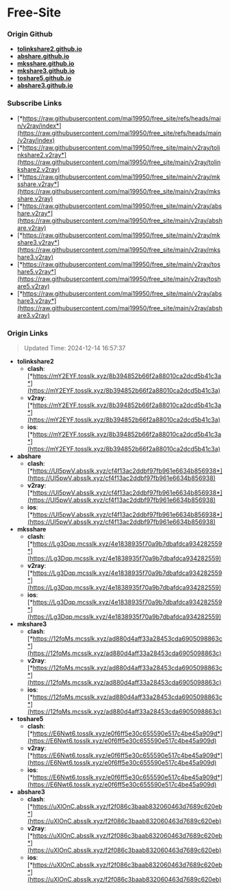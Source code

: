 # Free-Site

### Origin Github

- [**tolinkshare2.github.io**](https://github.com/tolinkshare2/tolinkshare2.github.io)
- [**abshare.github.io**](https://github.com/abshare/abshare.github.io)
- [**mksshare.github.io**](https://github.com/mksshare/mksshare.github.io)
- [**mkshare3.github.io**](https://github.com/mkshare3/mkshare3.github.io)
- [**toshare5.github.io**](https://github.com/toshare5/toshare5.github.io)
- [**abshare3.github.io**](https://github.com/abshare3/abshare3.github.io)

### Subscribe Links

- [*https://raw.githubusercontent.com/mai19950/free_site/refs/heads/main/v2ray/index*](https://raw.githubusercontent.com/mai19950/free_site/refs/heads/main/v2ray/index)
- [*https://raw.githubusercontent.com/mai19950/free_site/main/v2ray/tolinkshare2.v2ray*](https://raw.githubusercontent.com/mai19950/free_site/main/v2ray/tolinkshare2.v2ray)
- [*https://raw.githubusercontent.com/mai19950/free_site/main/v2ray/mksshare.v2ray*](https://raw.githubusercontent.com/mai19950/free_site/main/v2ray/mksshare.v2ray)
- [*https://raw.githubusercontent.com/mai19950/free_site/main/v2ray/abshare.v2ray*](https://raw.githubusercontent.com/mai19950/free_site/main/v2ray/abshare.v2ray)
- [*https://raw.githubusercontent.com/mai19950/free_site/main/v2ray/mkshare3.v2ray*](https://raw.githubusercontent.com/mai19950/free_site/main/v2ray/mkshare3.v2ray)
- [*https://raw.githubusercontent.com/mai19950/free_site/main/v2ray/toshare5.v2ray*](https://raw.githubusercontent.com/mai19950/free_site/main/v2ray/toshare5.v2ray)
- [*https://raw.githubusercontent.com/mai19950/free_site/main/v2ray/abshare3.v2ray*](https://raw.githubusercontent.com/mai19950/free_site/main/v2ray/abshare3.v2ray)

### Origin Links

> Updated Time: 2024-12-14 16:57:37

- **tolinkshare2**
  - **clash**: [*https://mY2EYF.tosslk.xyz/8b394852b66f2a88010ca2dcd5b41c3a*](https://mY2EYF.tosslk.xyz/8b394852b66f2a88010ca2dcd5b41c3a)
  - **v2ray**: [*https://mY2EYF.tosslk.xyz/8b394852b66f2a88010ca2dcd5b41c3a*](https://mY2EYF.tosslk.xyz/8b394852b66f2a88010ca2dcd5b41c3a)
  - **ios**: [*https://mY2EYF.tosslk.xyz/8b394852b66f2a88010ca2dcd5b41c3a*](https://mY2EYF.tosslk.xyz/8b394852b66f2a88010ca2dcd5b41c3a)
- **abshare**
  - **clash**: [*https://Ul5pwV.absslk.xyz/cf4f13ac2ddbf97fb961e6634b856938*](https://Ul5pwV.absslk.xyz/cf4f13ac2ddbf97fb961e6634b856938)
  - **v2ray**: [*https://Ul5pwV.absslk.xyz/cf4f13ac2ddbf97fb961e6634b856938*](https://Ul5pwV.absslk.xyz/cf4f13ac2ddbf97fb961e6634b856938)
  - **ios**: [*https://Ul5pwV.absslk.xyz/cf4f13ac2ddbf97fb961e6634b856938*](https://Ul5pwV.absslk.xyz/cf4f13ac2ddbf97fb961e6634b856938)
- **mksshare**
  - **clash**: [*https://Lg3Dqp.mcsslk.xyz/4e1838935f70a9b7dbafdca934282559*](https://Lg3Dqp.mcsslk.xyz/4e1838935f70a9b7dbafdca934282559)
  - **v2ray**: [*https://Lg3Dqp.mcsslk.xyz/4e1838935f70a9b7dbafdca934282559*](https://Lg3Dqp.mcsslk.xyz/4e1838935f70a9b7dbafdca934282559)
  - **ios**: [*https://Lg3Dqp.mcsslk.xyz/4e1838935f70a9b7dbafdca934282559*](https://Lg3Dqp.mcsslk.xyz/4e1838935f70a9b7dbafdca934282559)
- **mkshare3**
  - **clash**: [*https://12fqMs.mcsslk.xyz/ad880d4aff33a28453cda6905098863c*](https://12fqMs.mcsslk.xyz/ad880d4aff33a28453cda6905098863c)
  - **v2ray**: [*https://12fqMs.mcsslk.xyz/ad880d4aff33a28453cda6905098863c*](https://12fqMs.mcsslk.xyz/ad880d4aff33a28453cda6905098863c)
  - **ios**: [*https://12fqMs.mcsslk.xyz/ad880d4aff33a28453cda6905098863c*](https://12fqMs.mcsslk.xyz/ad880d4aff33a28453cda6905098863c)
- **toshare5**
  - **clash**: [*https://E6Nwt6.tosslk.xyz/e0f6ff5e30c655590e517c4be45a909d*](https://E6Nwt6.tosslk.xyz/e0f6ff5e30c655590e517c4be45a909d)
  - **v2ray**: [*https://E6Nwt6.tosslk.xyz/e0f6ff5e30c655590e517c4be45a909d*](https://E6Nwt6.tosslk.xyz/e0f6ff5e30c655590e517c4be45a909d)
  - **ios**: [*https://E6Nwt6.tosslk.xyz/e0f6ff5e30c655590e517c4be45a909d*](https://E6Nwt6.tosslk.xyz/e0f6ff5e30c655590e517c4be45a909d)
- **abshare3**
  - **clash**: [*https://uXlOnC.absslk.xyz/f2f086c3baab832060463d7689c620eb*](https://uXlOnC.absslk.xyz/f2f086c3baab832060463d7689c620eb)
  - **v2ray**: [*https://uXlOnC.absslk.xyz/f2f086c3baab832060463d7689c620eb*](https://uXlOnC.absslk.xyz/f2f086c3baab832060463d7689c620eb)
  - **ios**: [*https://uXlOnC.absslk.xyz/f2f086c3baab832060463d7689c620eb*](https://uXlOnC.absslk.xyz/f2f086c3baab832060463d7689c620eb)
